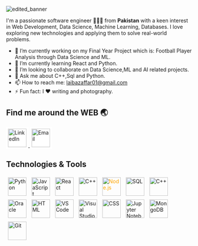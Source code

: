 ![edited_banner](https://github.com/user-attachments/assets/c98ab7f7-0a4d-4c62-9592-626edf466a3a)

I'm a passionate software engineer 👩🏻‍💻 from **Pakistan** with a keen interest in Web Development, Data Science, Machine Learning, Databases.
I love exploring new technologies and applying them to solve real-world problems.

- 🔭 I’m currently working on my Final Year Project which is: Football Player Analysis through Data Science and ML.
- 🌱 I’m currently learning React and Python. 
- 👯 I’m looking to collaborate on Data Science,ML and AI related projects.
- 💬 Ask me about C++,Sql and Python.
- 📫 How to reach me: laibazaffar01@gmail.com
- ⚡ Fun fact: I ❤ writing and photography.

## Find me around the WEB 🌏
<p>
  <a href="https://www.linkedin.com/in/laiba-zafar/">
    <img src="https://cdn.jsdelivr.net/gh/devicons/devicon/icons/linkedin/linkedin-original.svg" alt="LinkedIn" height="50" style="padding: 5px; background-color: white;"/>
  </a>

  
  <a href="mailto:laibazaffar01@gmail.com">
    <img src="https://cdn.jsdelivr.net/gh/devicons/devicon/icons/google/google-original.svg" alt="Email" height="50" style="padding: 5px; background-color: white;"/>
  </a>
</p>

## Technologies & Tools

<p>
  <img src="https://cdn.jsdelivr.net/gh/devicons/devicon/icons/python/python-original.svg" alt="Python" height="50" style="padding: 5px;"/>
  <img src="https://cdn.jsdelivr.net/gh/devicons/devicon/icons/javascript/javascript-original.svg" alt="JavaScript" height="50" style="padding: 5px;"/>
  <img src="https://cdn.jsdelivr.net/gh/devicons/devicon/icons/react/react-original.svg" alt="React" height="50" style="padding: 5px;"/>
  <img src="https://cdn.jsdelivr.net/gh/devicons/devicon/icons/cplusplus/cplusplus-original.svg" alt="C++" height="50" style="padding: 5px;"/>
  <img src="https://cdn.jsdelivr.net/npm/devicon@2.14.0/icons/nodejs/nodejs-original.svg" alt="Node.js" height="50" style="padding: 5px; color: orange;" />
  <img src="https://cdn.jsdelivr.net/gh/devicons/devicon/icons/mysql/mysql-original.svg" alt="SQL" height="50" style="padding: 5px;"/>
  <img src="https://cdn.jsdelivr.net/gh/devicons/devicon/icons/cplusplus/cplusplus-original.svg" alt="C++" height="50" style="padding: 5px;"/>
  <img src="https://cdn.jsdelivr.net/gh/devicons/devicon/icons/oracle/oracle-original.svg" alt="Oracle" height="50" style="padding: 5px;"/>
  <img src="https://cdn.jsdelivr.net/gh/devicons/devicon/icons/html5/html5-original.svg" alt="HTML" height="50" style="padding: 5px;"/>
  <img src="https://cdn.jsdelivr.net/gh/devicons/devicon/icons/vscode/vscode-original.svg" alt="VS Code" height="50" style="padding: 5px;"/>
  <img src="https://cdn.jsdelivr.net/gh/devicons/devicon/icons/visualstudio/visualstudio-plain.svg" alt="Visual Studio" height="50" style="padding: 5px;"/>
  <img src="https://cdn.jsdelivr.net/gh/devicons/devicon/icons/css3/css3-original.svg" alt="CSS" height="50" style="padding: 5px;"/>
  <img src="https://cdn.jsdelivr.net/gh/devicons/devicon/icons/jupyter/jupyter-original.svg" alt="Jupyter Notebook" height="50" style="padding: 5px;"/>
  <img src="https://cdn.jsdelivr.net/gh/devicons/devicon/icons/mongodb/mongodb-original.svg" alt="MongoDB" height="50" style="padding: 5px;"/>
  <img src="https://cdn.jsdelivr.net/gh/devicons/devicon/icons/git/git-original.svg" alt="Git" height="50" style="padding: 5px;"/>
</p>

